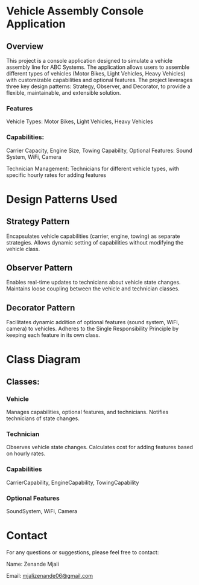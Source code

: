 # Vehicle Assembly Console Application
## Overview
This project is a console application designed to simulate a vehicle assembly line for ABC Systems. The application allows users to assemble different types of vehicles (Motor Bikes, Light Vehicles, Heavy Vehicles) with customizable capabilities and optional features. The project leverages three key design patterns: Strategy, Observer, and Decorator, to provide a flexible, maintainable, and extensible solution.

### Features
Vehicle Types: Motor Bikes, Light Vehicles, Heavy Vehicles
### Capabilities:
Carrier Capacity, Engine Size, Towing Capability, Optional Features: Sound System, WiFi, Camera

Technician Management: Technicians for different vehicle types, with specific hourly rates for adding features
# Design Patterns Used
## Strategy Pattern

Encapsulates vehicle capabilities (carrier, engine, towing) as separate strategies. Allows dynamic setting of capabilities without modifying the vehicle class.
## Observer Pattern

Enables real-time updates to technicians about vehicle state changes. Maintains loose coupling between the vehicle and technician classes.
## Decorator Pattern

Facilitates dynamic addition of optional features (sound system, WiFi, camera) to vehicles. Adheres to the Single Responsibility Principle by keeping each feature in its own class.
# Class Diagram

## Classes:
### Vehicle

Manages capabilities, optional features, and technicians. Notifies technicians of state changes.
### Technician

Observes vehicle state changes. Calculates cost for adding features based on hourly rates.
### Capabilities

CarrierCapability, EngineCapability, TowingCapability
### Optional Features

SoundSystem, WiFi, Camera
# Contact
For any questions or suggestions, please feel free to contact:

Name: Zenande Mjali

Email: mjalizenande06@gmail.com
